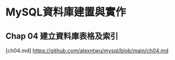 # MySQL資料庫建置與實作

## Chap 04 建立資料庫表格及索引
[ch04.md] https://github.com/alexntwu/mysql/blob/main/ch04.md

